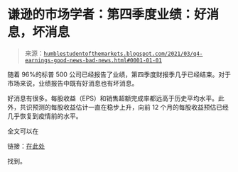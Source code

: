 <!--yml

分类：未分类

日期：2024-05-18 02:03:46

-->

# 谦逊的市场学者：第四季度业绩：好消息，坏消息

> 来源：[`humblestudentofthemarkets.blogspot.com/2021/03/q4-earnings-good-news-bad-news.html#0001-01-01`](https://humblestudentofthemarkets.blogspot.com/2021/03/q4-earnings-good-news-bad-news.html#0001-01-01)

随着 96%的标普 500 公司已经报告了业绩，第四季度财报季几乎已经结束。对于市场来说，业绩报告中既有好消息也有坏消息。

好消息有很多。每股收益（EPS）和销售超额完成率都远高于历史平均水平。此外，共识预测的每股收益估计一直在稳步上升，向前 12 个月的每股收益预估已经几乎恢复到疫情前的水平。

全文可以在

链接：[在此处](https://humblestudentofthemarkets.com/2021/03/01/q4-earnings-good-news-bad-news/)

找到。
